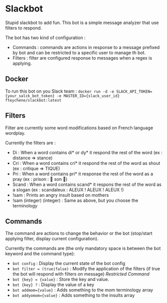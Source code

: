 # Slackbot
Stupid slackbot to add fun.
This bot is a simple message analyzer that use filters to respond.

The bot has two kind of configuration :
 * Commands : commands are actions in response to a message prefixed by bot and can be restricted to a specific user to manage th bot.
 * Filters : filter are configured response to messages when a regex is applying.


## Docker
To run this bot on you Slack team :
`docker run -d -e SLACK_API_TOKEN={your_salck_bot_token} -e MASTER_ID={slack_user_id} fteychene/slackbot:latest`

## Filters

Filter are currently some word modifications based on French language wordplay.

Currently the filters are :
 * Di : When a word contains di* or dy* it respond the rest of the word (ex : distance => stance)
 * Cri : When a word contains cri* it respond the rest of the word as shout (ex : critique => TIQUE)
 * Pri : When a word contains pri* it response the rest of the word as a pray (ex : prison : :pray: son :pray:)
 * Scand : When a word contains scand* it respons the rest of the word as a slogan (ex : scandaleux : ALEUX ! ALEUX ! ALEUX !)
 * !sam : Prints an angry insult based on mothers
 * !sam (integer) (integer) : Same as above, but you choose the terminology

## Commands

The command are actions to change the behavior or the bot (stop/start applying filter, display current configuration).

Currently the commands are  (the only mandatory space is between the bot keyword and the command type):
 * `bot config` : Display the current state of the bot config
 * `bot filter = (true|false)` : Modify the application of the filters (if true the bot will respond with filters on message) *Restricted Command*
 * `bot {key} = {value}` : Store the key and value.
 * `bot {key} ?` : Display the value of a key
 * `bot addmom={value}` : Adds something to the mom terminology array
 * `bot addyomom={value}` : Adds something to the insults array